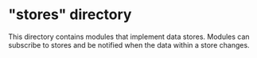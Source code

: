 # "stores" directory

This directory contains modules that implement data stores. Modules can subscribe to stores and be notified when the data within a store changes.